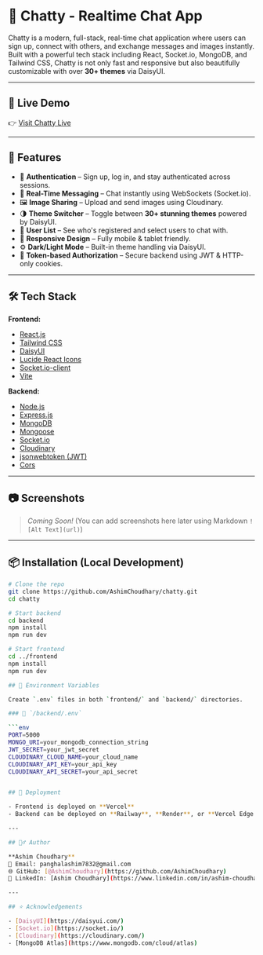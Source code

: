 # 💬 Chatty - Realtime Chat App

Chatty is a modern, full-stack, real-time chat application where users can sign up, connect with others, and exchange messages and images instantly. Built with a powerful tech stack including React, Socket.io, MongoDB, and Tailwind CSS, Chatty is not only fast and responsive but also beautifully customizable with over **30+ themes** via DaisyUI.

---

## 🚀 Live Demo

👉 [Visit Chatty Live](https://chatty-iota-lime.vercel.app/signup)

---

## 🧠 Features

- 🔐 **Authentication** – Sign up, log in, and stay authenticated across sessions.
- 💬 **Real-Time Messaging** – Chat instantly using WebSockets (Socket.io).
- 🖼️ **Image Sharing** – Upload and send images using Cloudinary.
- 🌗 **Theme Switcher** – Toggle between **30+ stunning themes** powered by DaisyUI.
- 👥 **User List** – See who's registered and select users to chat with.
- 🧠 **Responsive Design** – Fully mobile & tablet friendly.
- ⚙️ **Dark/Light Mode** – Built-in theme handling via DaisyUI.
- 🧾 **Token-based Authorization** – Secure backend using JWT & HTTP-only cookies.

---

## 🛠️ Tech Stack

**Frontend:**
- [React.js](https://reactjs.org/)
- [Tailwind CSS](https://tailwindcss.com/)
- [DaisyUI](https://daisyui.com/)
- [Lucide React Icons](https://lucide.dev/)
- [Socket.io-client](https://socket.io/)
- [Vite](https://vitejs.dev/)

**Backend:**
- [Node.js](https://nodejs.org/)
- [Express.js](https://expressjs.com/)
- [MongoDB](https://www.mongodb.com/)
- [Mongoose](https://mongoosejs.com/)
- [Socket.io](https://socket.io/)
- [Cloudinary](https://cloudinary.com/)
- [jsonwebtoken (JWT)](https://github.com/auth0/node-jsonwebtoken)
- [Cors](https://www.npmjs.com/package/cors)

---

## 📷 Screenshots

> _Coming Soon!_ (You can add screenshots here later using Markdown `![Alt Text](url)`)

---

## 📦 Installation (Local Development)

```bash
# Clone the repo
git clone https://github.com/AshimChoudhary/chatty.git
cd chatty

# Start backend
cd backend
npm install
npm run dev

# Start frontend
cd ../frontend
npm install
npm run dev

## 🔑 Environment Variables

Create `.env` files in both `frontend/` and `backend/` directories.

### 📁 `/backend/.env`

```env
PORT=5000
MONGO_URI=your_mongodb_connection_string
JWT_SECRET=your_jwt_secret
CLOUDINARY_CLOUD_NAME=your_cloud_name
CLOUDINARY_API_KEY=your_api_key
CLOUDINARY_API_SECRET=your_api_secret


## 🚀 Deployment

- Frontend is deployed on **Vercel**  
- Backend can be deployed on **Railway**, **Render**, or **Vercel Edge Functions**

---

## 🙋‍♂️ Author

**Ashim Choudhary**  
📧 Email: panghalashim7832@gmail.com  
🌐 GitHub: [@AshimChoudhary](https://github.com/AshimChoudhary)  
🔗 LinkedIn: [Ashim Choudhary](https://www.linkedin.com/in/ashim-choudhary-707191336/)

---

## ⭐ Acknowledgements

- [DaisyUI](https://daisyui.com/)
- [Socket.io](https://socket.io/)
- [Cloudinary](https://cloudinary.com/)
- [MongoDB Atlas](https://www.mongodb.com/cloud/atlas)
